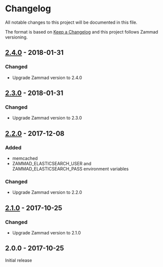 # Changelog
All notable changes to this project will be documented in this file.

The format is based on [Keep a Changelog](http://keepachangelog.com/en/1.0.0/)
and this project follows Zammad versioning.

## [2.4.0] - 2018-01-31
### Changed
  - Upgrade Zammad version to 2.4.0

## [2.3.0] - 2018-01-31
### Changed
  - Upgrade Zammad version to 2.3.0

## [2.2.0] - 2017-12-08
### Added
  - memcached
  - ZAMMAD_ELASTICSEARCH_USER and ZAMMAD_ELASTICSEARCH_PASS environment variables

### Changed
  - Upgrade Zammad version to 2.2.0

## [2.1.0] - 2017-10-25
### Changed
  - Upgrade Zammad version to 2.1.0

## 2.0.0 - 2017-10-25
Initial release

[2.4.0]: https://github.com/osixia/docker-openldap/compare/v2.3.0...v2.4.0
[2.3.0]: https://github.com/osixia/docker-openldap/compare/v2.2.0...v2.3.0
[2.2.0]: https://github.com/osixia/docker-openldap/compare/v2.1.0...v2.2.0
[2.1.0]: https://github.com/osixia/docker-openldap/compare/v2.0.0...v2.1.0
